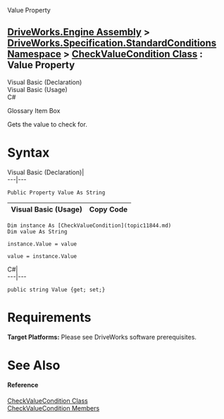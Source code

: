 Value Property   
  
[DriveWorks.Engine Assembly](topic2156.md) > [DriveWorks.Specification.StandardConditions Namespace](topic11828.md) > [CheckValueCondition Class](topic11844.md) : Value Property  
---  
  
Visual Basic (Declaration)    
Visual Basic (Usage)    
C# 

Glossary Item Box

Gets the value to check for. 

# Syntax

Visual Basic (Declaration)|   
---|---  
      
    
    Public Property Value As String  
  
Visual Basic (Usage)| Copy Code  
---|---  
      
    
    Dim instance As [CheckValueCondition](topic11844.md)
    Dim value As String
     
    instance.Value = value
     
    value = instance.Value  
  
C#|   
---|---  
      
    
    public string Value {get; set;}  
  
# Requirements

**Target Platforms:** Please see DriveWorks software prerequisites.

# See Also

#### Reference

[CheckValueCondition Class](topic11844.md)   
[CheckValueCondition Members](topic11845.md)


